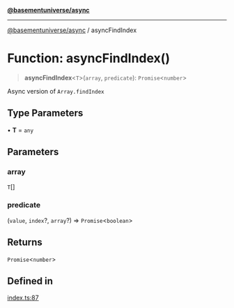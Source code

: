 [**@basementuniverse/async**](../README.md)

***

[@basementuniverse/async](../globals.md) / asyncFindIndex

# Function: asyncFindIndex()

> **asyncFindIndex**\<`T`\>(`array`, `predicate`): `Promise`\<`number`\>

Async version of `Array.findIndex`

## Type Parameters

• **T** = `any`

## Parameters

### array

`T`[]

### predicate

(`value`, `index`?, `array`?) => `Promise`\<`boolean`\>

## Returns

`Promise`\<`number`\>

## Defined in

[index.ts:87](https://github.com/basementuniverse/async/blob/b24367ddc53f5950bf46159d9da3857bd4e67a06/index.ts#L87)
